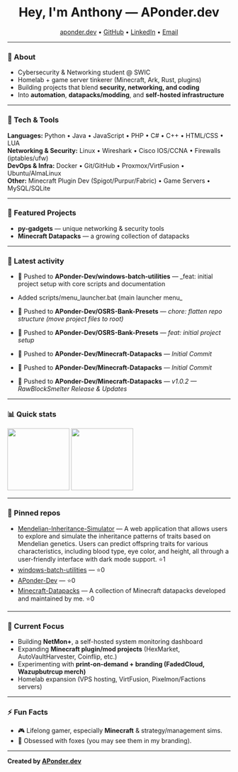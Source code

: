 <!-- Profile Header -->
<h1 align="center">Hey, I'm Anthony — APonder.dev</h1>
<p align="center">
  <a href="https://aponder.dev">aponder.dev</a> •
  <a href="https://github.com/APonder-Dev">GitHub</a> •
  <a href="https://www.linkedin.com/in/anthony-ponder">LinkedIn</a> •
  <a href="mailto:anthony@aponder.dev">Email</a>
</p>

---

### 🚀 About
- Cybersecurity & Networking student @ SWIC  
- Homelab + game server tinkerer (Minecraft, Ark, Rust, plugins)  
- Building projects that blend **security, networking, and coding**  
- Into **automation**, **datapacks/modding**, and **self-hosted infrastructure**   

---

### 🧰 Tech & Tools
**Languages:** Python • Java • JavaScript • PHP • C# • C++ • HTML/CSS • LUA  
**Networking & Security:** Linux • Wireshark • Cisco IOS/CCNA • Firewalls (iptables/ufw)  
**DevOps & Infra:** Docker • Git/GitHub • Proxmox/VirtFusion • Ubuntu/AlmaLinux  
**Other:** Minecraft Plugin Dev (Spigot/Purpur/Fabric) • Game Servers • MySQL/SQLite  

---

### 📌 Featured Projects
- **py-gadgets** — unique networking & security tools  
- **Minecraft Datapacks** — a growing collection of datapacks 
---

### 📝 Latest activity
<!--RECENT_ACTIVITY:START-->
- 🔨 Pushed to **APonder-Dev/windows-batch-utilities** — _feat: initial project setup with core scripts and documentation

- Added scripts/menu_launcher.bat (main launcher menu_
- 🔨 Pushed to **APonder-Dev/OSRS-Bank-Presets** — _chore: flatten repo structure (move project files to root)_
- 🔨 Pushed to **APonder-Dev/OSRS-Bank-Presets** — _feat: initial project setup_
- 🔨 Pushed to **APonder-Dev/Minecraft-Datapacks** — _Initial Commit_
- 🔨 Pushed to **APonder-Dev/Minecraft-Datapacks** — _Initial Commit_
- 🔨 Pushed to **APonder-Dev/Minecraft-Datapacks** — _v1.0.2 — RawBlockSmelter Release & Updates_
<!--RECENT_ACTIVITY:END-->

---

### 📊 Quick stats
<!--STATS:START-->
<p>
  <img src="https://github-readme-stats.vercel.app/api?username=APonder-Dev&show_icons=true&hide_title=true" height="140" />
  <img src="https://github-readme-stats.vercel.app/api/top-langs/?username=APonder-Dev&layout=compact" height="140" />
</p>
<!--STATS:END-->

---

### 🔗 Pinned repos
<!--PINNED:START-->
- [Mendelian-Inheritance-Simulator](https://github.com/APonder-Dev/Mendelian-Inheritance-Simulator) — A web application that allows users to explore and simulate the inheritance patterns of traits based on Mendelian genetics. Users can predict offspring traits for various characteristics, including blood type, eye color, and height, all through a user-friendly interface with dark mode support. ⭐1
- [windows-batch-utilities](https://github.com/APonder-Dev/windows-batch-utilities) —  ⭐0
- [APonder-Dev](https://github.com/APonder-Dev/APonder-Dev) —  ⭐0
- [Minecraft-Datapacks](https://github.com/APonder-Dev/Minecraft-Datapacks) — A collection of Minecraft datapacks developed and maintained by me. ⭐0
<!--PINNED:END-->

---

### 🌱 Current Focus
- Building **NetMon+**, a self-hosted system monitoring dashboard  
- Expanding **Minecraft plugin/mod projects** (HexMarket, AutoVaultHarvester, Coinflip, etc.)  
- Experimenting with **print-on-demand + branding (FadedCloud, Wazupbutrcup merch)**  
- Homelab expansion (VPS hosting, VirtFusion, Pixelmon/Factions servers)  

---

### ⚡ Fun Facts
- 🎮 Lifelong gamer, especially **Minecraft** & strategy/management sims.  
- 🦊 Obsessed with foxes (you may see them in my branding).  

---

**Created by [APonder.dev](https://aponder.dev)**

